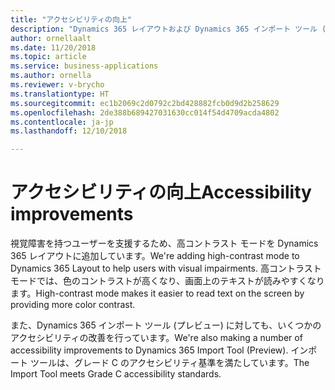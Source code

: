 ```yaml
---
title: "アクセシビリティの向上"
description: "Dynamics 365 レイアウトおよび Dynamics 365 インポート ツール (プレビュー) に対する 2018 年 10 月の更新プログラムでのアクセシビリティの向上。"
author: ornellaalt
ms.date: 11/20/2018
ms.topic: article
ms.service: business-applications
ms.author: ornella
ms.reviewer: v-brycho
ms.translationtype: HT
ms.sourcegitcommit: ec1b2069c2d0792c2bd428882fcb0d9d2b258629
ms.openlocfilehash: 2de388b689427031630cc014f54d4709acda4802
ms.contentlocale: ja-jp
ms.lasthandoff: 12/10/2018

---
```


# <a name="accessibility-improvements"></a><span data-ttu-id="10515-103">アクセシビリティの向上</span><span class="sxs-lookup"><span data-stu-id="10515-103">Accessibility improvements</span></span>

<span data-ttu-id="10515-104">視覚障害を持つユーザーを支援するため、高コントラスト モードを Dynamics 365 レイアウトに追加しています。</span><span class="sxs-lookup"><span data-stu-id="10515-104">We're adding high-contrast mode to Dynamics 365 Layout to help users with visual impairments.</span></span> <span data-ttu-id="10515-105">高コントラスト モードでは、色のコントラストが高くなり、画面上のテキストが読みやすくなります。</span><span class="sxs-lookup"><span data-stu-id="10515-105">High-contrast mode makes it easier to read text on the screen by providing more color contrast.</span></span>

<span data-ttu-id="10515-106">また、Dynamics 365 インポート ツール (プレビュー) に対しても、いくつかのアクセシビリティの改善を行っています。</span><span class="sxs-lookup"><span data-stu-id="10515-106">We're also making a number of accessibility improvements to Dynamics 365 Import Tool (Preview).</span></span> <span data-ttu-id="10515-107">インポート ツールは、グレード C のアクセシビリティ基準を満たしています。</span><span class="sxs-lookup"><span data-stu-id="10515-107">The Import Tool meets Grade C accessibility standards.</span></span> 

